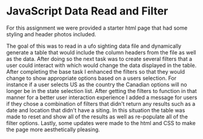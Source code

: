 # JavaScript Data Read and Filter

For this assignment we were provided a starter html page that had some styling and header photos included. 

The goal of this was to read in a ufo sighting data file and dynamically generate a table that would include the column headers from the file as well as the data.  After doing so the next task was to create several filters that a user could interact with which would change the data displayed in the table.  After completing the base task I enhanced the filters so that they would change to show appropriate options based on a users selection.  For instance if a user selects US as the country the Canadian options will no longer be in the state selection list.  After getting the filters to function in that manner for a better user interaction experience I added a message for users if they chose a combination of filters that didn't return any results such as a date and location that didn't have a siting.  In this situation the table was made to reset and show all of the results as well as re-populate all of the filter options. Lastly, some updates were made to the html and CSS to make the page more aesthetically pleasing.

